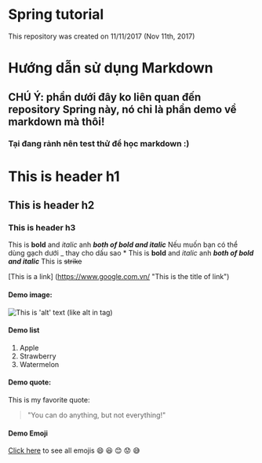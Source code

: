 ﻿# Spring tutorial
This repository was created on 11/11/2017 (Nov 11th, 2017)

# Hướng dẫn sử dụng Markdown
## CHÚ Ý: phần dưới đây ko liên quan đến repository Spring này, nó chỉ là phần demo về markdown mà thôi!
### Tại đang rảnh nên test thử để học markdown :)

# This is header h1
## This is header h2
### This is header h3

This is **bold** and *italic* anh ***both of bold and italic***
Nếu muốn bạn có thể dùng gạch dưới _ thay cho dấu sao *
This is __bold__ and _italic_ anh ___both of bold and italic___
This is ~~strike~~

[This is a link] (https://www.google.com.vn/ "This is the title of link")

#### Demo image:
![This is 'alt' text (like alt in <img> tag)](https://atom.io/assets/packages-d16d6cc46fd0cf01842409577e782b74.gif)

#### Demo list
1. Apple
2. Strawberry
3. Watermelon

#### Demo quote:
This is my favorite quote:
> "You can do anything, but not everything!"

#### Demo Emoji
[Click here](https://www.webpagefx.com/tools/emoji-cheat-sheet/) to see all emojis
:smile:
:laughing:
:blush:
:worried:
:sweat_smile:
